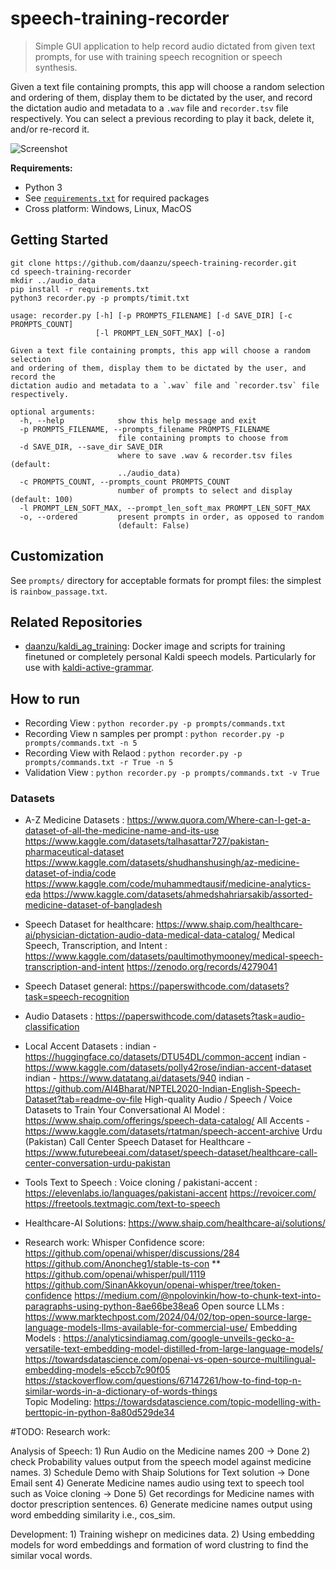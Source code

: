 # speech-training-recorder

> Simple GUI application to help record audio dictated from given text
prompts, for use with training speech recognition or speech synthesis.

Given a text file containing prompts, this app will choose a random selection
and ordering of them, display them to be dictated by the user, and record the
dictation audio and metadata to a `.wav` file and `recorder.tsv` file
respectively. You can select a previous recording to play it back, delete it,
and/or re-record it.

![Screenshot](.github/screenshot.png)

**Requirements:**

* Python 3
* See [`requirements.txt`](requirements.txt) for required packages
* Cross platform: Windows, Linux, MacOS

## Getting Started

```
git clone https://github.com/daanzu/speech-training-recorder.git
cd speech-training-recorder
mkdir ../audio_data
pip install -r requirements.txt
python3 recorder.py -p prompts/timit.txt
```

```
usage: recorder.py [-h] [-p PROMPTS_FILENAME] [-d SAVE_DIR] [-c PROMPTS_COUNT]
                   [-l PROMPT_LEN_SOFT_MAX] [-o]

Given a text file containing prompts, this app will choose a random selection
and ordering of them, display them to be dictated by the user, and record the
dictation audio and metadata to a `.wav` file and `recorder.tsv` file
respectively.

optional arguments:
  -h, --help            show this help message and exit
  -p PROMPTS_FILENAME, --prompts_filename PROMPTS_FILENAME
                        file containing prompts to choose from
  -d SAVE_DIR, --save_dir SAVE_DIR
                        where to save .wav & recorder.tsv files (default:
                        ../audio_data)
  -c PROMPTS_COUNT, --prompts_count PROMPTS_COUNT
                        number of prompts to select and display (default: 100)
  -l PROMPT_LEN_SOFT_MAX, --prompt_len_soft_max PROMPT_LEN_SOFT_MAX
  -o, --ordered         present prompts in order, as opposed to random
                        (default: False)
```

## Customization

See `prompts/` directory for acceptable formats for prompt files: the simplest is `rainbow_passage.txt`.

## Related Repositories

* [daanzu/kaldi_ag_training](https://github.com/daanzu/kaldi_ag_training): Docker image and scripts for training finetuned or completely personal Kaldi speech models. Particularly for use with [kaldi-active-grammar](https://github.com/daanzu/kaldi-active-grammar).


## How to run

  * Recording View : `python recorder.py -p prompts/commands.txt`
  * Recording View n samples per prompt : `python recorder.py -p prompts/commands.txt -n 5`  
  * Recording View with Relaod : `python recorder.py -p prompts/commands.txt -r True -n 5`
  * Validation View : `python recorder.py -p prompts/commands.txt -v True`


### Datasets
  * A-Z Medicine Datasets : 
                            https://www.quora.com/Where-can-I-get-a-dataset-of-all-the-medicine-name-and-its-use
                            https://www.kaggle.com/datasets/talhasattar727/pakistan-pharmaceutical-dataset
                            https://www.kaggle.com/datasets/shudhanshusingh/az-medicine-dataset-of-india/code
                            https://www.kaggle.com/code/muhammedtausif/medicine-analytics-eda
                            https://www.kaggle.com/datasets/ahmedshahriarsakib/assorted-medicine-dataset-of-bangladesh


  * Speech Dataset for healthcare:
                            https://www.shaip.com/healthcare-ai/physician-dictation-audio-data-medical-data-catalog/
                            Medical Speech, Transcription, and Intent : https://www.kaggle.com/datasets/paultimothymooney/medical-speech-transcription-and-intent
                            https://zenodo.org/records/4279041


  * Speech Dataset general:
                            https://paperswithcode.com/datasets?task=speech-recognition


  * Audio Datasets :
                            https://paperswithcode.com/datasets?task=audio-classification


  * Local Accent Datasets : 
                            indian - https://huggingface.co/datasets/DTU54DL/common-accent
                            indian - https://www.kaggle.com/datasets/polly42rose/indian-accent-dataset
                            indian - https://www.datatang.ai/datasets/940
                            indian - https://github.com/AI4Bharat/NPTEL2020-Indian-English-Speech-Dataset?tab=readme-ov-file
                            High-quality Audio / Speech / Voice Datasets to Train Your Conversational AI Model : https://www.shaip.com/offerings/speech-data-catalog/
                            All Accents - https://www.kaggle.com/datasets/rtatman/speech-accent-archive
                            Urdu (Pakistan) Call Center Speech Dataset for Healthcare - https://www.futurebeeai.com/dataset/speech-dataset/healthcare-call-center-conversation-urdu-pakistan


  * Tools 
                            Text to Speech :
                            Voice cloning / pakistani-accent : https://elevenlabs.io/languages/pakistani-accent
                            https://revoicer.com/
                            https://freetools.textmagic.com/text-to-speech



  * Healthcare-AI Solutions:
                            https://www.shaip.com/healthcare-ai/solutions/


  * Research work:
                            Whisper Confidence score:
                                        https://github.com/openai/whisper/discussions/284
                                        https://github.com/Anoncheg1/stable-ts-con
                                      **  https://github.com/openai/whisper/pull/1119
                                        https://github.com/SinanAkkoyun/openai-whisper/tree/token-confidence
                                        https://medium.com/@npolovinkin/how-to-chunk-text-into-paragraphs-using-python-8ae66be38ea6
                            Open source LLMs :
                                        https://www.marktechpost.com/2024/04/02/top-open-source-large-language-models-llms-available-for-commercial-use/
                            Embedding Models : 
                                        https://analyticsindiamag.com/google-unveils-gecko-a-versatile-text-embedding-model-distilled-from-large-language-models/    
                                        https://towardsdatascience.com/openai-vs-open-source-multilingual-embedding-models-e5ccb7c90f05
                                        https://stackoverflow.com/questions/67147261/how-to-find-top-n-similar-words-in-a-dictionary-of-words-things   
                            Topic Modeling:
                                        https://towardsdatascience.com/topic-modelling-with-berttopic-in-python-8a80d529de34                  


  #TODO: Research work:
  
  Analysis of Speech:
    1) Run Audio on the Medicine names 200 -> Done
    2) check Probability values output from the speech model against medicine names.
    3) Schedule Demo with Shaip Solutions for Text solution -> Done Email sent
    4) Generate Medicine names audio using text to speech tool such as Voice cloning -> Done
    5) Get recordings for Medicine names with doctor prescription sentences.
    6) Generate medicine names output using word embedding similarity i.e., cos_sim. 

  Development:
    1) Training wishepr on medicines data.
    2) Using embedding models for word embeddings and formation of word clustring to find the similar vocal words.
                            







